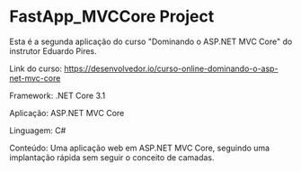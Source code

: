 # FastApp_MVCCore Project
Esta é a segunda aplicação do curso "Dominando o ASP.NET MVC Core" do instrutor Eduardo Pires.

Link do curso: https://desenvolvedor.io/curso-online-dominando-o-asp-net-mvc-core

Framework: .NET Core 3.1

Aplicação: ASP.NET MVC Core

Linguagem: C#

Conteúdo: Uma aplicação web em ASP.NET MVC Core, seguindo uma implantação rápida sem seguir o conceito de camadas.
